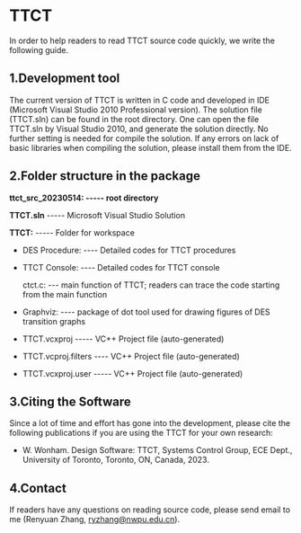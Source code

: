 # TTCT
In order to help readers to read TTCT source code quickly, we write the following guide.
## 1.Development tool
The current version of TTCT is written in C code and developed in IDE (Microsoft Visual Studio 2010 Professional version). The solution file (TTCT.sln) can be found in the root directory. One can open the file TTCT.sln by Visual Studio 2010, and generate the solution directly. No further setting is needed for compile the solution. If any errors on lack of basic libraries when compiling the solution, please install them from the IDE.

## 2.Folder structure in the package

**ttct_src_20230514:   ----- root directory**

**TTCT.sln** ----- Microsoft Visual Studio Solution

**TTCT:**    ----- Folder for workspace

- DES Procedure: ---- Detailed codes for TTCT procedures

- TTCT Console:  ---- Detailed codes for TTCT console

    ctct.c: --- main function of TTCT; readers can trace the code starting from the main function
    
- Graphviz: ---- package of dot tool used for drawing figures of DES transition graphs
- TTCT.vcxproj   ----- VC++ Project file (auto-generated)
- TTCT.vcproj.filters  ---- VC++ Project file (auto-generated)
- TTCT.vcxproj.user  ----- VC++ Project file (auto-generated)

## 3.Citing the Software
Since a lot of time and effort has gone into the development, please cite the following publications if you are using the TTCT for your own research:
- W. Wonham. Design Software: TTCT, Systems Control Group, ECE Dept., University of Toronto, Toronto, ON, Canada, 2023. 

## 4.Contact
If readers have any questions on reading source code, please send email to me (Renyuan Zhang, ryzhang@nwpu.edu.cn).
